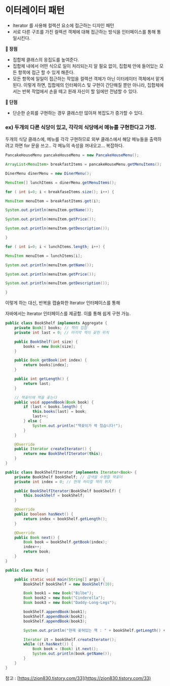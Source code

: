# 이터레이터 패턴

- Iterator 를 사용해 컬렉션 요소에 접근하는 디자인 패턴
- 서로 다른 구조를 가진 컬렉션 객체에 대해 접근하는 방식을 인터페이스를 통해 통일시킨다.

**📌 장점**

- 집합체 클래스의 응집도를 높여준다.
- 집합체 내에서 어떤 식으로 일이 처리되는지 알 필요 없이, 집합체 안에 들어있는 모든 항목에 접근 할 수 있게 해준다.
- 모든 항목에 일일이 접근하는 작업을 컬렉션 객체가 아닌 이터레이터 객체에서 맡게 된다. 이렇게 하면, 집합체의 인터페이스 및 구현이 간단해질 뿐만 아니라, 집합체에서는 반복 작업에서 손을 떼고 원래 자신이 할 일에만 전념할 수 있다.

**📌 단점**

- 단순한 순회를 구현하는 경우 클래스만 많아져 복잡도가 증가할 수 있다.

### ex) 두개의 다른 식당이 있고, 각각의 식당에서 메뉴를 구현한다고 가정.

두개의 식당 클래스에, 메뉴를 각각 구현하므로 외부 클래스에서 해당 메뉴들을 출력하려고 하면 for 문을 쓰고.. 각 메뉴의 속성을 꺼내오고… 복잡하다.

```java
PancakeHouseMenu pancakeHouseMenu = new PancakeHouseMenu();

ArrayList<MenuItem> breakfastItems = pancakeHouseMenu.getMenuItems();

DinerMenu dinerMenu = new DinerMenu();

MenuItem[] lunchItems = dinerMenu.getMenuItems();

for ( int i=0; i < breakfaseItems.size(); i++) {

MenuItem menuItem = breakfastItems.get(i);

System.out.println(menuItem.getName());

System.out.println(menuItem.getPrice());

System.out.println(menuItem.getDescription());

}

for ( int i=0; i < lunchItems.length; i++) {

MenuItem menuItem = lunchItems[i];

System.out.println(menuItem.getName());

System.out.println(menuItem.getPrice());

System.out.println(menuItem.getDescription());

}
```

이렇게 하는 대신, 반복을 캡슐화한 Iterator 인터페이스를 통해 

자바에서는 Iterator 인터페이스를 제공함. 이를 통해 쉽게 구현 가능.

```java
public class BookShelf implements Aggregate {
    private Book[] books; // 책의 집합
    private int last = 0; // 마지막 책이 꽂힌 위치

    public BookShelf(int size) {
        books = new Book[size];
    }

    public Book getBook(int index) {
        return books[index];
    }

    public int getLength() {
        return last;
    }

    // 책꽂이에 책을 꽂는다
    public void appendBook(Book book) {
        if (last < books.length) {
            this.books[last] = book;
            last++;
        } else {
            System.out.println("책꽂이가 꽉 찼습니다!");
        }
    }

    @Override
    public Iterator createIterator() {
        return new BookShelfIterator(this);
    }
}
```

```java
public class BookShelfIterator implements Iterator<Book> {
    private BookShelf bookShelf; // 검색을 수행할 책꽂이
    private int index = 0; // 현재 처리할 책의 위치

    public BookShelfIterator(BookShelf bookShelf) {
        this.bookShelf = bookShelf;
    }

    @Override
    public boolean hasNext() {
        return index < bookShelf.getLength();
    }

    @Override
    public Book next() {
        Book book = bookShelf.getBook(index);
        index++;
        return book;
    }
}
```

```java
public class Main {

    public static void main(String[] args) {
        BookShelf bookShelf = new BookShelf(10);

        Book book1 = new Book("Bilbe");
        Book book2 = new Book("Cinderella");
        Book book3 = new Book("Daddy-Long-Legs");

        bookShelf.appendBook(book1);
        bookShelf.appendBook(book2);
        bookShelf.appendBook(book3);

        System.out.println("현재 꽂혀있는 책 : " + bookShelf.getLength() + "권");

        Iterator it = bookShelf.createIterator();
        while (it.hasNext()) {
            Book book = (Book) it.next();
            System.out.println(book.getName());
        }
    }
}
```

참고 : [https://zion830.tistory.com/33](https://zion830.tistory.com/33)
